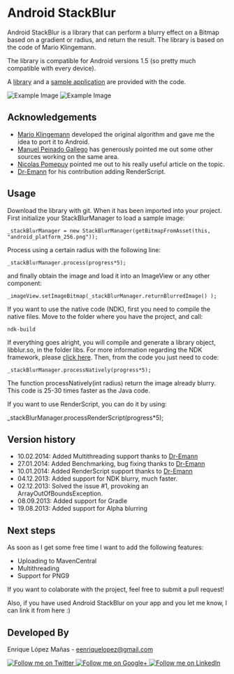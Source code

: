 Android StackBlur
=================

Android StackBlur is a library that can perform a blurry effect on a Bitmap based on a gradient or radius, and return the result. The library is based on the code of Mario Klingemann. 

The library is compatible for Android versions 1.5 (so pretty much compatible with every device).

A [library][1] and a [sample application][2] are provided with the code.

![Example Image][3]
![Example Image][4]


Acknowledgements
--------------------
* [Mario Klingemann][5] developed the original algorithm and gave me the idea to port it to Android.
* [Manuel Peinado Gallego][6] has generously pointed me out some other sources working on the same area.
* [Nicolas Pomepuy][7] pointed me out to his really useful article on the topic.
* [Dr-Emann][9] for his contribution adding RenderScript.

Usage
--------------------
Download the library with git. When it has been imported into your project. First initialize your StackBlurManager to load a sample image:

    _stackBlurManager = new StackBlurManager(getBitmapFromAsset(this, "android_platform_256.png"));

Process using a certain radius with the following line:

    _stackBlurManager.process(progress*5);

and finally obtain the image and load it into an ImageView or any other component:

    _imageView.setImageBitmap(_stackBlurManager.returnBlurredImage() );
    
If you want to use the native code (NDK), first you need to compile the native files. Move to the folder where you have the project, and call:
    
    ndk-build
    
If everything goes alright, you will compile and generate a library object, libblur.so, in the folder libs. For more information regarding the NDK framework, please [click here][8]. Then, from the code you just need to code:

    _stackBlurManager.processNatively(progress*5);

The function processNatively(int radius) return the image already blurry. This code is 25-30 times faster as the Java code.

If you want to use RenderScript, you can do it by using:

   _stackBlurManager.processRenderScript(progress*5);
   

Version history
--------------------
* 10.02.2014: Added Multithreading support thanks to [Dr-Emann][9]
* 27.01.2014: Added Benchmarking, bug fixing thanks to [Dr-Emann][9]
* 10.01.2014: Added RenderScript support thanks to [Dr-Emann][9]
* 04.12.2013: Added support for NDK blurry, much faster.
* 02.12.2013: Solved the issue #1, provoking an ArrayOutOfBoundsException.
* 08.09.2013: Added support for Gradle
* 19.08.2013: Added support for Alpha blurring

Next steps
--------------------
As soon as I get some free time I want to add the following features:

* Uploading to MavenCentral
* Multithreading
* Support for PNG9

If you want to colaborate with the project, feel free to submit a pull request! 

Also, if you have used Android StackBlur on your app and you let me know, I can link it from here :)

Developed By
--------------------

Enrique López Mañas - <eenriquelopez@gmail.com>

<a href="https://twitter.com/eenriquelopez">
  <img alt="Follow me on Twitter"
       src="https://raw.github.com/kikoso/android-stackblur/master/art/twitter.png" />
</a>
<a href="https://plus.google.com/103250453274111396206">
  <img alt="Follow me on Google+"
       src="https://raw.github.com/kikoso/android-stackblur/master/art/google-plus.png" />
</a>
<a href="http://de.linkedin.com/pub/enrique-l%C3%B3pez-ma%C3%B1as/15/4a9/876">
  <img alt="Follow me on LinkedIn"
       src="https://raw.github.com/kikoso/android-stackblur/master/art/linkedin.png" />

[1]: https://github.com/kikoso/android-stackblur/tree/master/StackBlur
[2]: https://github.com/kikoso/android-stackblur/tree/master/StackBlurDemo
[3]: https://raw.github.com/kikoso/android-stackblur/master/art/screenshot1.png
[4]: https://raw.github.com/kikoso/android-stackblur/master/art/screenshot2.png
[5]: http://www.quasimondo.com/
[6]: https://twitter.com/mpg2
[7]: http://nicolaspomepuy.fr/
[8]: http://developer.android.com/tools/sdk/ndk/index.html
[9]: https://github.com/Dr-Emann
